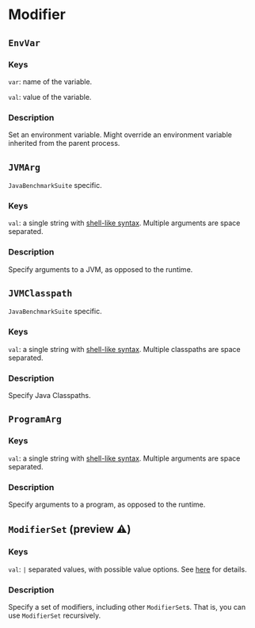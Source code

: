 # Modifier

## `EnvVar`
### Keys
`var`: name of the variable.

`val`: value of the variable.

### Description
Set an environment variable. Might override an environment variable inherited from the parent process.

## `JVMArg`
`JavaBenchmarkSuite` specific.
### Keys
`val`: a single string with [shell-like syntax](https://docs.python.org/3/library/shlex.html#shlex.split).
Multiple arguments are space separated.

### Description
Specify arguments to a JVM, as opposed to the runtime.

## `JVMClasspath`
`JavaBenchmarkSuite` specific.
### Keys
`val`: a single string with [shell-like syntax](https://docs.python.org/3/library/shlex.html#shlex.split).
Multiple classpaths are space separated.

### Description
Specify Java Classpaths.

## `ProgramArg`
### Keys
`val`: a single string with [shell-like syntax](https://docs.python.org/3/library/shlex.html#shlex.split).
Multiple arguments are space separated.

### Description
Specify arguments to a program, as opposed to the runtime.

## `ModifierSet` (preview ⚠️)
### Keys
`val`: `|` separated values, with possible value options. See [here](./index.md#value-options) for details.

### Description
Specify a set of modifiers, including other `ModifierSet`s.
That is, you can use `ModifierSet` recursively.
